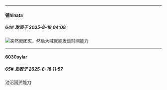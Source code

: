 ﻿
*****

####  镜hinata  
##### 64#       发表于 2025-8-18 04:08

<img src="https://static.stage1st.com/image/smiley/face2017/037.png" referrerpolicy="no-referrer">突然就团灭，然后大喊就能发动时间能力


*****

####  6030sylar  
##### 65#       发表于 2025-8-18 11:57

池沼回溯能力

